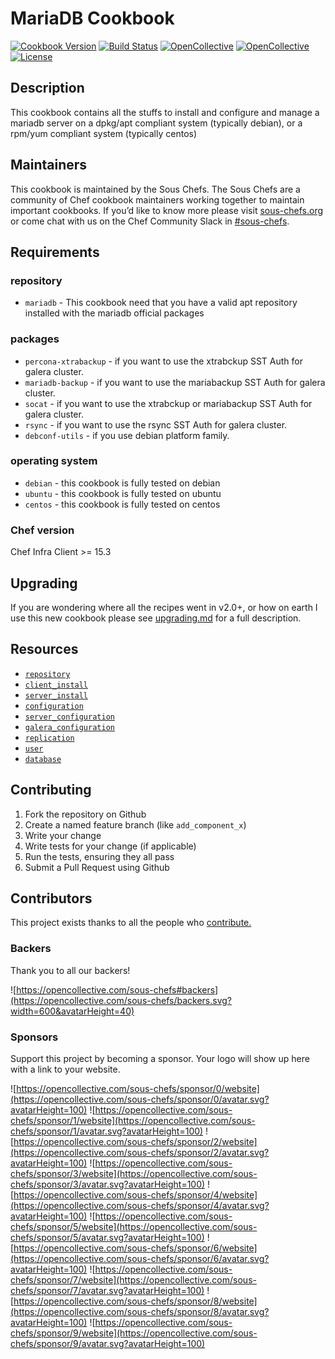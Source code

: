 # MariaDB Cookbook

[![Cookbook Version](https://img.shields.io/cookbook/v/mariadb.svg)](https://supermarket.chef.io/cookbooks/mariadb)
[![Build Status](https://img.shields.io/circleci/project/github/sous-chefs/mariadb/master.svg)](https://circleci.com/gh/sous-chefs/mariadb)
[![OpenCollective](https://opencollective.com/sous-chefs/backers/badge.svg)](#backers)
[![OpenCollective](https://opencollective.com/sous-chefs/sponsors/badge.svg)](#sponsors)
[![License](https://img.shields.io/badge/License-Apache%202.0-green.svg)](https://opensource.org/licenses/Apache-2.0)

## Description

This cookbook contains all the stuffs to install and configure and manage a mariadb server on a dpkg/apt compliant system (typically debian), or a rpm/yum compliant system (typically centos)

## Maintainers

This cookbook is maintained by the Sous Chefs. The Sous Chefs are a community of Chef cookbook maintainers working together to maintain important cookbooks. If you’d like to know more please visit [sous-chefs.org](https://sous-chefs.org/) or come chat with us on the Chef Community Slack in [#sous-chefs](https://chefcommunity.slack.com/messages/C2V7B88SF).

## Requirements

### repository

- `mariadb` - This cookbook need that you have a valid apt repository installed with the mariadb official packages

### packages

- `percona-xtrabackup` - if you want to use the xtrabckup SST Auth for galera cluster.
- `mariadb-backup` - if you want to use the mariabackup SST Auth for galera cluster.
- `socat` - if you want to use the xtrabckup or mariabackup SST Auth for galera cluster.
- `rsync` - if you want to use the rsync SST Auth for galera cluster.
- `debconf-utils` - if you use debian platform family.

### operating system

- `debian` - this cookbook is fully tested on debian
- `ubuntu` - this cookbook is fully tested on ubuntu
- `centos` - this cookbook is fully tested on centos

### Chef version

Chef Infra Client >= 15.3

## Upgrading

If you are wondering where all the recipes went in v2.0+, or how on earth I use this new cookbook please see [upgrading.md](https://github.com/sous-chefs/mariadb/blob/master/documentation/upgrading.md) for a full description.

## Resources

- [`repository`](https://github.com/sous-chefs/mariadb/blob/master/documentation/resource_mariadb_repository.md)
- [`client_install`](https://github.com/sous-chefs/mariadb/blob/master/documentation/resource_mariadb_client_install.md)
- [`server_install`](https://github.com/sous-chefs/mariadb/blob/master/documentation/resource_mariadb_server_install.md)
- [`configuration`](https://github.com/sous-chefs/mariadb/blob/master/documentation/resource_mariadb_configuration.md)
- [`server_configuration`](https://github.com/sous-chefs/mariadb/blob/master/documentation/resource_mariadb_server_configuration.md)
- [`galera_configuration`](https://github.com/sous-chefs/mariadb/blob/master/documentation/resource_mariadb_galera_configuration.md)
- [`replication`](https://github.com/sous-chefs/mariadb/blob/master/documentation/resource_mariadb_replication.md)
- [`user`](https://github.com/sous-chefs/mariadb/blob/master/documentation/resource_mariadb_user.md)
- [`database`](https://github.com/sous-chefs/mariadb/blob/master/documentation/resource_mariadb_database.md)

## Contributing

1. Fork the repository on Github
1. Create a named feature branch (like `add_component_x`)
1. Write your change
1. Write tests for your change (if applicable)
1. Run the tests, ensuring they all pass
1. Submit a Pull Request using Github

## Contributors

This project exists thanks to all the people who [contribute.](https://opencollective.com/sous-chefs/contributors.svg?width=890&button=false)

### Backers

Thank you to all our backers!

![https://opencollective.com/sous-chefs#backers](https://opencollective.com/sous-chefs/backers.svg?width=600&avatarHeight=40)

### Sponsors

Support this project by becoming a sponsor. Your logo will show up here with a link to your website.

![https://opencollective.com/sous-chefs/sponsor/0/website](https://opencollective.com/sous-chefs/sponsor/0/avatar.svg?avatarHeight=100)
![https://opencollective.com/sous-chefs/sponsor/1/website](https://opencollective.com/sous-chefs/sponsor/1/avatar.svg?avatarHeight=100)
![https://opencollective.com/sous-chefs/sponsor/2/website](https://opencollective.com/sous-chefs/sponsor/2/avatar.svg?avatarHeight=100)
![https://opencollective.com/sous-chefs/sponsor/3/website](https://opencollective.com/sous-chefs/sponsor/3/avatar.svg?avatarHeight=100)
![https://opencollective.com/sous-chefs/sponsor/4/website](https://opencollective.com/sous-chefs/sponsor/4/avatar.svg?avatarHeight=100)
![https://opencollective.com/sous-chefs/sponsor/5/website](https://opencollective.com/sous-chefs/sponsor/5/avatar.svg?avatarHeight=100)
![https://opencollective.com/sous-chefs/sponsor/6/website](https://opencollective.com/sous-chefs/sponsor/6/avatar.svg?avatarHeight=100)
![https://opencollective.com/sous-chefs/sponsor/7/website](https://opencollective.com/sous-chefs/sponsor/7/avatar.svg?avatarHeight=100)
![https://opencollective.com/sous-chefs/sponsor/8/website](https://opencollective.com/sous-chefs/sponsor/8/avatar.svg?avatarHeight=100)
![https://opencollective.com/sous-chefs/sponsor/9/website](https://opencollective.com/sous-chefs/sponsor/9/avatar.svg?avatarHeight=100)

